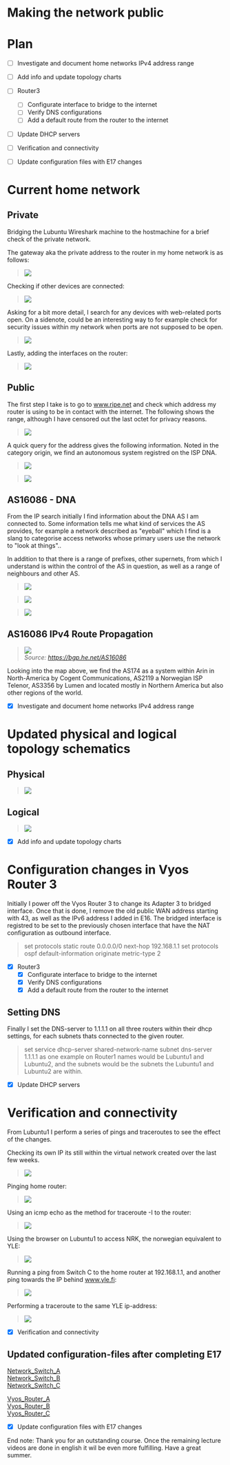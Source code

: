 # Making the network public

# Plan

- [ ] Investigate and document home networks IPv4 address range
- [ ] Add info and update topology charts

- [ ] Router3 
	- [ ] Configurate interface to bridge to the internet
	- [ ] Verify DNS configurations
	- [ ] Add a default route from the router to the internet

- [ ] Update DHCP servers

- [ ] Verification and connectivity

- [ ] Update configuration files with E17 changes

# Current home network

## Private

Bridging the Lubuntu Wireshark machine to the hostmachine for a brief check of the private network.

The gateway aka the private address to the router in my home network is as follows:

>![](/documentation/E17/PrivateGateway.png)

Checking if other devices are connected:

>![](/documentation/E17/hosts_alive_private.png)

Asking for a bit more detail, I search for any devices with web-related ports open. On a sidenote, could be an interesting way to for example check for security issues within my network when ports are not supposed to be open. 

>![](/documentation/E17/Hosts_scan.png)

Lastly, adding the interfaces on the router:

>![](/documentation/E17/routeriface.png)

## Public

The first step I take is to go to www.ripe.net and check which address my router is using to be in contact with the internet. The following shows the range, although I have censored out the last octet for privacy reasons. 

>![](/documentation/E17/routerip.png)

A quick query for the address gives the following information. Noted in the category origin, we find an autonomous system 
registred on the ISP DNA. 

>![](/documentation/E17/DNA_subnet.png)

>![](/documentation/E17/DNA_route.png)

## AS16086 - DNA

From the IP search initially I find information about the DNA AS I am connected to. Some information tells me what kind of services the
AS provides, for example a network described as "eyeball" which I find is a slang to categorise access networks whose primary users use the network to "look at things"..

In addition to that there is a range of prefixes, other supernets, from which I understand is within the control of the AS in question, as well as a range of neighbours and other AS.

>![](/documentation/E17/AS16086_1.png)

>![](/documentation/E17/Peering_db_AS16086.png)

>![](/documentation/E17/AS16086_IX.png)

## AS16086 IPv4 Route Propagation

>![](/documentation/E17/AS16086_RoutePropagation1.png)\
*Source: https://bgp.he.net/AS16086*

Looking into the map above, we find the AS174 as a system within Arin in North-America by Cogent Communications, AS2119 a Norwegian ISP Telenor, AS3356 by Lumen and located mostly in Northern America but also other regions of the world. 

- [x] Investigate and document home networks IPv4 address range

# Updated physical and logical topology schematics

## Physical

>![](/documentation/E17/E17NetworkCharts-PhysicalTopology.png)

## Logical 

>![](/documentation/E17/E17NetworkCharts-LogicalTopology1.png)

- [x] Add info and update topology charts


# Configuration changes in Vyos Router 3

Initially I power off the Vyos Router 3 to change its Adapter 3 to bridged interface. Once that is done, I remove the old public WAN address starting with 43, as well as the IPv6 address I added in E16. The bridged interface is registred to be
set to the previously chosen interface that have the NAT configuration as outbound interface. 

>set protocols static route 0.0.0.0/0 next-hop 192.168.1.1
>set protocols ospf default-information originate metric-type 2

- [x] Router3 
	- [x] Configurate interface to bridge to the internet
	- [x] Verify DNS configurations
	- [x] Add a default route from the router to the internet

## Setting DNS 
Finally I set the DNS-server to 1.1.1.1 on all three routers within their dhcp settings, for each subnets thats connected to the given router. 

>set service dhcp-server shared-network-name <name> subnet <subnet> dns-server 1.1.1.1
>as one example on Router1 names would be Lubuntu1 and Lubuntu2, and the subnets would be the subnets the Lubuntu1 and Lubuntu2 are within. 

- [x] Update DHCP servers


# Verification and connectivity

From Lubuntu1 I perform a series of pings and traceroutes to see the effect of the changes.

Checking its own IP its still within the virtual network created over the last few weeks.

>![](/documentation/E17/lub1ip.png)

Pinging home router:

>![](/documentation/E17/lub1router.png)

Using an icmp echo as the method for traceroute -I to the router:

>![](/documentation/E17/TracerouteI.png)

Using the browser on Lubuntu1 to access NRK, the norwegian equivalent to YLE:

>![](/documentation/E17/Lub1NRK.png)

Running a ping from Switch C to the home router at 192.168.1.1, and another ping towards the IP behind www.yle.fi:

>![](/documentation/E17/SwitchCping.png)

Performing a traceroute to the same YLE ip-address:
>![](/documentation/E17/Switchctraceroute.png)

- [x] Verification and connectivity


## Updated configuration-files after completing E17

[Network_Switch_A](/documentation/E17/Config_files/E17-SwitchAu.cfg)\
[Network_Switch_B](/documentation/E17/Config_files/E17-SwitchBu.cfg)\
[Network_Switch_C](/documentation/E17/Config_files/E17-SwitchCu.cfg)

[Vyos_Router_A](/documentation/E17/Config_files/E17-RouterAu.cfg) \
[Vyos_Router_B](/documentation/E17/Config_files/E17-RouterBu.cfg) \
[Vyos_Router_C](/documentation/E17/Config_files/E17-RouterCu.cfg) 

- [x] Update configuration files with E17 changes


End note: Thank you for an outstanding course. Once the remaining lecture videos are done in english it wil be even more fulfilling. Have a great summer.